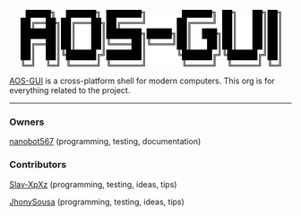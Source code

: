 <p align="center">
    <picture>
        <source media="(prefers-color-scheme: dark)" srcset="images/aosgui-white.png">
        <source media="(prefers-color-scheme: light)" srcset="images/aosgui-black.png">
        <img src="images/aosgui-black.png">
    </picture>
</p>

[AOS-GUI](https://github.com/aos-gui/aos-gui/) is a cross-platform shell for modern computers. This org is for everything related to the project.

---

### Owners

[nanobot567](https://github.com/nanobot567) (programming, testing, documentation)

### Contributors

[Slav-XpXz](https://github.com/Slav-XpXz) (programming, testing, ideas, tips)

[JhonySousa](https://github.com/JhonySousa) (programming, testing, ideas, tips)
